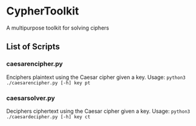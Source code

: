 # CypherToolkit
A multipurpose toolkit for solving ciphers 

## List of Scripts
### caesarencipher.py
Enciphers plaintext using the Caesar cipher given a key.
Usage: `python3 ./caesarencipher.py [-h] key pt`
### caesarsolver.py
Deciphers ciphertext using the Caesar cipher given a key. 
Usage: `python3 ./caesardecipher.py [-h] key ct`